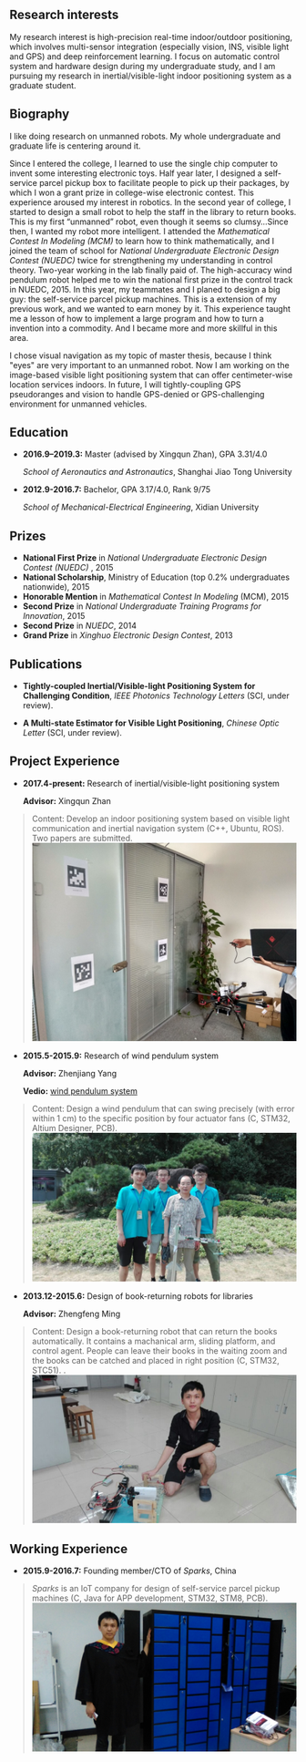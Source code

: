 Research interests
---
My research interest is high-precision real-time indoor/outdoor positioning, which involves multi-sensor integration (especially vision, INS, visible light and GPS) and deep reinforcement learning. I focus on automatic control system and hardware design during my undergraduate study, and I am pursuing my research in inertial/visible-light indoor positioning system as a graduate student.

Biography
---
I like doing research on unmanned robots. My whole undergraduate and graduate life is centering around it.

Since I entered the college, I learned to use the single chip computer to invent some interesting electronic toys. Half year later, I designed a self-service parcel pickup box to facilitate people to pick up their packages, by which I won a grant prize in college-wise electronic contest. This experience aroused my interest in robotics. In the second year of college, I started to design a small robot to help the staff in the library to return books. This is my first “unmanned” robot, even though it seems so clumsy…Since then, I wanted my robot more intelligent. I attended the *Mathematical Contest In Modeling (MCM)* to learn how to think mathematically, and I joined the team of school for *National Undergraduate Electronic Design Contest (NUEDC)* twice for strengthening my understanding in control theory. Two-year working in the lab finally paid of. The high-accuracy wind pendulum robot helped me to win the national first prize in the control track in NUEDC, 2015. In this year, my teammates and I planed to design a big guy: the self-service parcel pickup machines. This is a extension of my previous work, and we wanted to earn money by it. This experience taught me a lesson of how to implement a large program and how to turn a invention into a commodity. And I became more and more skillful in this area.

I chose visual navigation as my topic of master thesis, because I think "eyes" are very important to an unmanned robot. Now I am working on the image-based visible light positioning system that can offer centimeter-wise location services indoors. In future, I will tightly-coupling GPS pseudoranges and vision to handle GPS-denied or GPS-challenging environment for unmanned vehicles.

Education
---

- **2016.9–2019.3:** Master (advised by Xingqun Zhan), GPA 3.31/4.0

  *School of Aeronautics and Astronautics*, Shanghai Jiao Tong University
  
  
- **2012.9-2016.7:** Bachelor, GPA 3.17/4.0, Rank 9/75

  *School of Mechanical-Electrical Engineering*, Xidian University
  
  
Prizes
---

- **National First Prize** in *National Undergraduate Electronic Design Contest (NUEDC)* , 2015
- **National Scholarship**, Ministry of Education (top 0.2% undergraduates nationwide), 2015
- **Honorable Mention** in *Mathematical Contest In Modeling* (MCM), 2015
- **Second Prize** in  *National Undergraduate Training Programs for Innovation*, 2015
- **Second Prize** in *NUEDC*, 2014
- **Grand Prize** in *Xinghuo Electronic Design Contest*, 2013

Publications
---

- **Tightly-coupled Inertial/Visible-light Positioning System for Challenging Condition**, *IEEE Photonics Technology Letters* (SCI, under review). 

- **A Multi-state Estimator for Visible Light Positioning**, *Chinese Optic Letter* (SCI, under review). 
  
Project Experience
---

- **2017.4-present:** Research of inertial/visible-light positioning system

  **Advisor:** Xingqun Zhan
> Content: Develop an indoor positioning system based on visible light communication and inertial navigation system (C++, Ubuntu, ROS). Two papers are submitted.
![Image](https://raw.githubusercontent.com/charlesLovesCpp/Tightly-coupled-inertial-VLC-positioning-system/master/fig_positioning.jpg)

- **2015.5-2015.9:** Research of wind pendulum system

  **Advisor:** Zhenjiang Yang
  
  **Vedio:** [wind pendulum system](http://v.youku.com/v_show/id_XMTMxMjY1MTYwNA==.html?spm=a2h0k.11417342.soresults.dtitle)
> Content: Design a wind pendulum that can swing precisely (with error within 1 cm) to the specific position by four actuator fans (C, STM32, Altium Designer, PCB). 
![Image](https://raw.githubusercontent.com/charlesLovesCpp/Test/master/robot_2.jpg)

- **2013.12-2015.6:** Design of book-returning robots for libraries

  **Advisor:** Zhengfeng Ming
> Content: Design a book-returning robot that can return the books automatically. It contains a machanical arm, sliding platform, and control agent. People can leave their books in the waiting zoom and the books can be catched and placed in right position  (C, STM32, STC51). .
![Image](https://raw.githubusercontent.com/charlesLovesCpp/Test/master/robot_1.jpg)

Working Experience
---

- **2015.9-2016.7:** Founding member/CTO of *Sparks*, China
> *Sparks* is an IoT company for design of self-service parcel pickup machines (C, Java for APP development, STM32, STM8, PCB). 
![Image](https://raw.githubusercontent.com/charlesLovesCpp/Test/master/pickup_machine.jpg)



